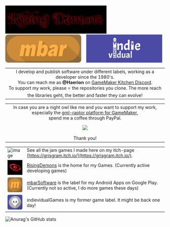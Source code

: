 <p>
  <a href="https://www.risingdemons.com" target="_blank"><img src="https://github.com/Grisgram/Grisgram/blob/main/images/demons.png" /></a>&nbsp;&nbsp;&nbsp;
  <a href="https://play.google.com/store/apps/dev?id=8162011393461804761" target="_blank"><img src="https://github.com/Grisgram/Grisgram/blob/main/images/mbar.png" /></a>&nbsp;&nbsp;&nbsp;
  <img src="https://github.com/Grisgram/Grisgram/blob/main/images/indie.png" />
</p>

| | 
|:--:|
| I develop and publish software under different labels, working as a developer since the 1980's.<br>You can reach me as **@Haerion** on [GameMaker Kitchen Discord](https://discord.gg/8krYCqr).<br/>To support my work, please ⭐ the repositories you clone. The more reach the libraries geht, the better and faster they can evolve! |

| | 
|:--:|
| In case you are a night owl like me and you want to support my work, especially the [gml-raptor platform for GameMaker](https://github.com/Grisgram/gml-raptor),<br/>spend me a coffee through PayPal. <p><a href="https://www.paypal.com/donate/?hosted_button_id=PL8VA5UFCPMK6" target="_blank"><img src="https://user-images.githubusercontent.com/19487451/207885573-17bddf9f-2b3e-4720-a54f-a1b7b4b201f5.png" /></a></p> Thank you! |

| | |
|-----------------------------------------------------------------------------------------------------------------------------------------------------------------------------------------------------------------------------|-------------------------------------------------------------------------------------------------------|
| ![image](https://user-images.githubusercontent.com/19487451/190435653-71ab31a4-baf2-460d-a541-a4ee3e8773fe.png) | See all the jam games I made here on my itch-page [https://grisgram.itch.io/](https://grisgram.itch.io/).
| ![demons logo](https://github.com/Grisgram/Grisgram/blob/main/images/demons_eye.png) | [RisingDemons](https://www.risingdemons.com) is the home for my Games. (Currently active developing games)|
| ![mbar logo](https://github.com/Grisgram/Grisgram/blob/main/images/mbar_m.png) | [mbarSoftware](https://play.google.com/store/apps/dev?id=8162011393461804761) is the label for my Android Apps on Google Play. (Currently not so active, I do more games these days)|
| ![indie logo](https://github.com/Grisgram/Grisgram/blob/main/images/chuck.png) | indievidualGames is my former game label. It might be back one day! |


![Anurag's GitHub stats](https://github-readme-stats.vercel.app/api?username=Grisgram&show_icons=true&theme=material-palenight)



<!--
**Grisgram/Grisgram** is a ✨ _special_ ✨ repository because its `README.md` (this file) appears on your GitHub profile.

Here are some ideas to get you started:

- 🔭 I’m currently working on ...
- 🌱 I’m currently learning ...
- 👯 I’m looking to collaborate on ...
- 🤔 I’m looking for help with ...
- 💬 Ask me about ...
- 📫 How to reach me: ...
- 😄 Pronouns: ...
- ⚡ Fun fact: ...
-->
